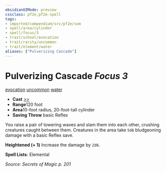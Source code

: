 ```yaml
---
obsidianUIMode: preview
cssclass: pf2e,pf2e-spell
tags:
- imported/compendium/src/pf2e/som
- spell/area/cylinder
- spell/focus/3
- trait/school/evocation
- trait/rarity/uncommon
- trait/element/water
aliases: ["Pulverizing Cascade"]
---
```

# Pulverizing Cascade *Focus 3*   
[evocation](evocation.md)  [uncommon](uncommon.md)  [water](water.md)  

- **Cast** [>>](chapter-9-playing-the-game.md#Actions "Two-Action") 
- **Range**120 foot
- **Area**10-foot radius, 20-foot-tall cylinder
- **Saving Throw**  basic Reflex

You raise a pair of towering waves and slam them into each other, crushing creatures caught between them. Creatures in the area take `5d6` bludgeoning damage with a basic Reflex save.

**Heightened (+ 1)** Increase the damage by `2d6`.

**Spell Lists**: Elemental

*Source: Secrets of Magic p. 201*